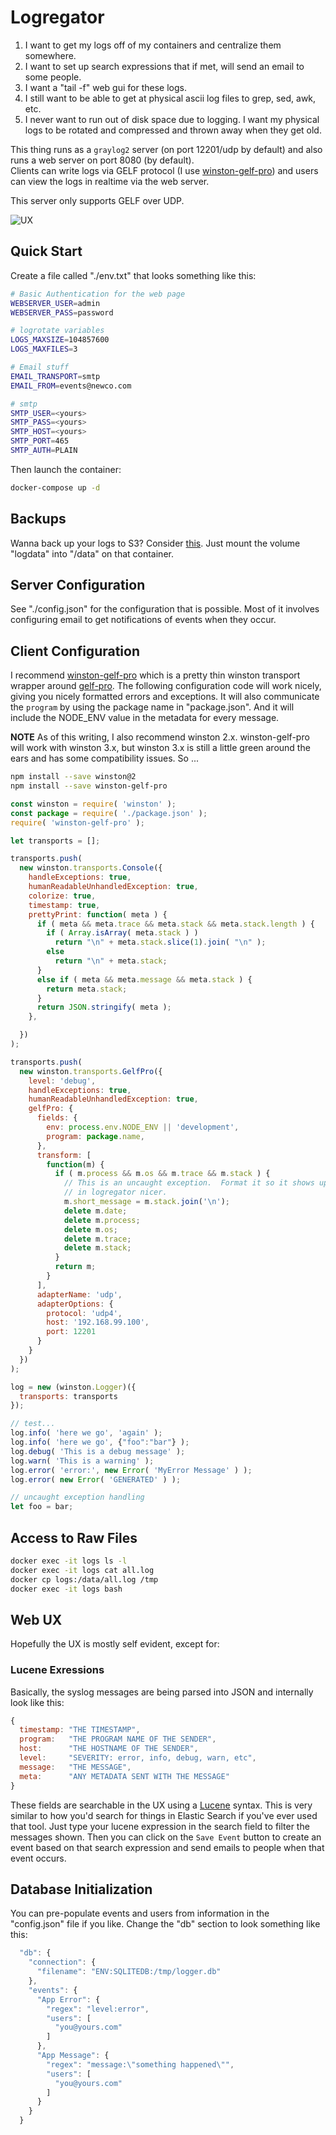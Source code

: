 # Logregator

1. I want to get my logs off of my containers and centralize them somewhere.
2. I want to set up search expressions that if met, will send an email to some people.
3. I want a "tail -f" web gui for these logs.
4. I still want to be able to get at physical ascii log files to grep, sed, awk, etc.
5. I never want to run out of disk space due to logging.  I want my physical logs to be rotated and compressed and thrown away when they get old.

This thing runs as a `graylog2` server (on port 12201/udp by default) and also runs a web server on port 8080 (by default).  
Clients can write logs via GELF protocol (I use [winston-gelf-pro](https://github.com/peebles/winston-gelf-pro)) and users can view the logs in realtime via the
web server.

This server only supports GELF over UDP.

![UX](Cloud_Logger.png)

## Quick Start

Create a file called "./env.txt" that looks something like this:

```sh
# Basic Authentication for the web page
WEBSERVER_USER=admin
WEBSERVER_PASS=password

# logrotate variables
LOGS_MAXSIZE=104857600
LOGS_MAXFILES=3

# Email stuff
EMAIL_TRANSPORT=smtp
EMAIL_FROM=events@newco.com

# smtp
SMTP_USER=<yours>
SMTP_PASS=<yours>
SMTP_HOST=<yours>
SMTP_PORT=465
SMTP_AUTH=PLAIN
```

Then launch the container:

```sh
docker-compose up -d
```

## Backups

Wanna back up your logs to S3?  Consider [this](https://github.com/peebles/docker-backup-to-s3).  Just mount the volume "logdata"
into "/data" on that container.

## Server Configuration

See "./config.json" for the configuration that is possible.  Most of it involves configuring email to get notifications
of events when they occur.

## Client Configuration

I recommend [winston-gelf-pro](https://github.com/peebles/winston-gelf-pro) which is a pretty thin winston transport wrapper around [gelf-pro](https://github.com/kkamkou/node-gelf-pro).  The following configuration
code will work nicely, giving you nicely formatted errors and exceptions.  It will also communicate the `program` by using the package name in "package.json".  And it
will include the NODE_ENV value in the metadata for every message.

**NOTE** As of this writing, I also recommend winston 2.x.  winston-gelf-pro will work with winston 3.x, but winston 3.x is still a little green around the
ears and has some compatibility issues.  So ...

```sh
npm install --save winston@2
npm install --save winston-gelf-pro
```

```javascript
const winston = require( 'winston' );
const package = require( './package.json' );
require( 'winston-gelf-pro' );

let transports = [];

transports.push(
  new winston.transports.Console({
    handleExceptions: true,
    humanReadableUnhandledException: true,
    colorize: true,
    timestamp: true,
    prettyPrint: function( meta ) {
      if ( meta && meta.trace && meta.stack && meta.stack.length ) {
        if ( Array.isArray( meta.stack ) )
          return "\n" + meta.stack.slice(1).join( "\n" );
        else
          return "\n" + meta.stack;
      }
      else if ( meta && meta.message && meta.stack ) {
        return meta.stack;
      }
      return JSON.stringify( meta );
    },

  })
);

transports.push(
  new winston.transports.GelfPro({
    level: 'debug',
    handleExceptions: true,
    humanReadableUnhandledException: true,
    gelfPro: {
      fields: {
        env: process.env.NODE_ENV || 'development',
        program: package.name,
      },
      transform: [
        function(m) {
          if ( m.process && m.os && m.trace && m.stack ) {
            // This is an uncaught exception.  Format it so it shows up
            // in logregator nicer.
            m.short_message = m.stack.join('\n');
            delete m.date;
            delete m.process;
            delete m.os;
            delete m.trace;
            delete m.stack;
          }
          return m;
        }
      ],
      adapterName: 'udp',
      adapterOptions: {
        protocol: 'udp4',
        host: '192.168.99.100',
        port: 12201
      }
    }
  })
);

log = new (winston.Logger)({
  transports: transports
});

// test...
log.info( 'here we go', 'again' );
log.info( 'here we go', {"foo":"bar"} );
log.debug( 'This is a debug message' );
log.warn( 'This is a warning' );
log.error( 'error:', new Error( 'MyError Message' ) );
log.error( new Error( 'GENERATED' ) );

// uncaught exception handling
let foo = bar;

```

## Access to Raw Files

```sh
docker exec -it logs ls -l
docker exec -it logs cat all.log
docker cp logs:/data/all.log /tmp
docker exec -it logs bash
```

## Web UX

Hopefully the UX is mostly self evident, except for:

### Lucene Exressions

Basically, the syslog messages are being parsed into JSON and internally look like this:

```javascript
{
  timestamp: "THE TIMESTAMP",
  program:   "THE PROGRAM NAME OF THE SENDER",
  host:      "THE HOSTNAME OF THE SENDER",
  level:     "SEVERITY: error, info, debug, warn, etc",
  message:   "THE MESSAGE",
  meta:      "ANY METADATA SENT WITH THE MESSAGE"
}
```

These fields are searchable in the UX using a [Lucene](https://github.com/peebles/json-lucene-like-query) syntax.  This
is very similar to how you'd search for things in Elastic Search if you've ever used that tool.  Just type your lucene 
expression in the search field to filter the messages shown.  Then you can click on the `Save Event` button to create an
event based on that search expression and send emails to people when that event occurs.

## Database Initialization 

You can pre-populate events and users from information in the "config.json" file if you like.  Change the "db" section 
to look something like this:

```javascript
  "db": {
    "connection": {
      "filename": "ENV:SQLITEDB:/tmp/logger.db"
    },
    "events": {
      "App Error": {
        "regex": "level:error",
        "users": [
          "you@yours.com"
        ]
      },
      "App Message": {
        "regex": "message:\"something happened\"",
        "users": [
          "you@yours.com"
        ]
      }
    }
  }
```

